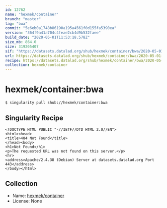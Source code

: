 ```yaml
---
id: 12762
name: "hexmek/container"
branch: "master"
tag: "bwa"
commit: "5e6eb0a1748b86190a195a4561f0d155fa5390ea"
version: "364f9a41a704c4feae2cb4d9b532faee"
build_date: "2020-05-01T11:53:18.578Z"
size_mb: 864.0
size: 319205407
sif: "https://datasets.datalad.org/shub/hexmek/container/bwa/2020-05-01-5e6eb0a1-364f9a41/364f9a41a704c4feae2cb4d9b532faee.sif"
url: https://datasets.datalad.org/shub/hexmek/container/bwa/2020-05-01-5e6eb0a1-364f9a41/
recipe: https://datasets.datalad.org/shub/hexmek/container/bwa/2020-05-01-5e6eb0a1-364f9a41/Singularity
collection: hexmek/container
---
```


# hexmek/container:bwa

```bash
$ singularity pull shub://hexmek/container:bwa
```

## Singularity Recipe

```singularity
<!DOCTYPE HTML PUBLIC "-//IETF//DTD HTML 2.0//EN">
<html><head>
<title>404 Not Found</title>
</head><body>
<h1>Not Found</h1>
<p>The requested URL was not found on this server.</p>
<hr>
<address>Apache/2.4.38 (Debian) Server at datasets.datalad.org Port 443</address>
</body></html>
```

## Collection

 - Name: [hexmek/container](https://github.com/hexmek/container)
 - License: None

